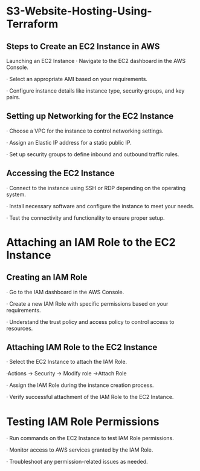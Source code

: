 # S3-Website-Hosting-Using-Terraform

## Steps to Create an EC2 Instance in AWS
Launching an EC2 Instance
· Navigate to the EC2 dashboard in the AWS Console.

· Select an appropriate AMI based on your requirements.

· Configure instance details like instance type, security groups, and key pairs.

## Setting up Networking for the EC2 Instance
· Choose a VPC for the instance to control networking settings.

· Assign an Elastic IP address for a static public IP.

· Set up security groups to define inbound and outbound traffic rules.

## Accessing the EC2 Instance
· Connect to the instance using SSH or RDP depending on the operating system.

· Install necessary software and configure the instance to meet your needs.

· Test the connectivity and functionality to ensure proper setup.

# Attaching an IAM Role to the EC2 Instance
## Creating an IAM Role
· Go to the IAM dashboard in the AWS Console.

· Create a new IAM Role with specific permissions based on your requirements.

· Understand the trust policy and access policy to control access to resources.

## Attaching IAM Role to the EC2 Instance
· Select the EC2 Instance to attach the IAM Role.

·Actions -> Security -> Modify role ->Attach Role

· Assign the IAM Role during the instance creation process.

· Verify successful attachment of the IAM Role to the EC2 Instance.

# Testing IAM Role Permissions
· Run commands on the EC2 Instance to test IAM Role permissions.

· Monitor access to AWS services granted by the IAM Role.

· Troubleshoot any permission-related issues as needed.
